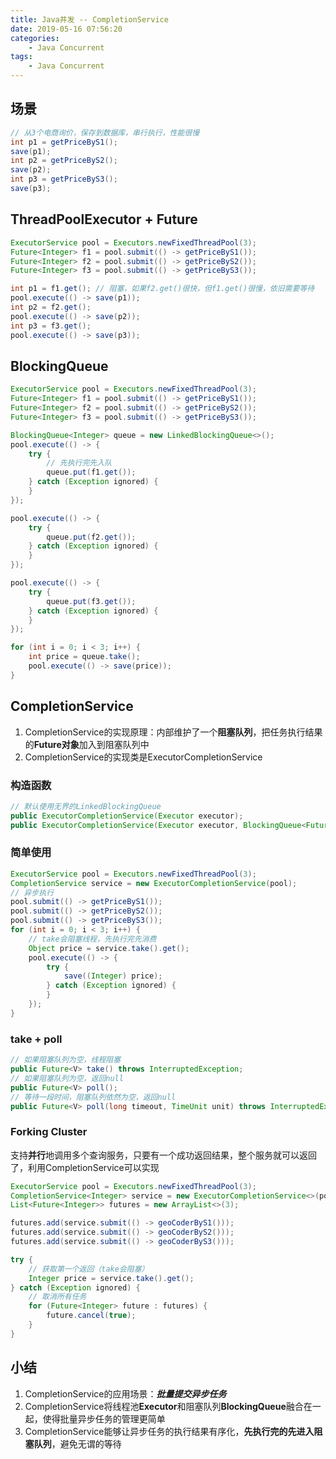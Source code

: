 ```yaml
---
title: Java并发 -- CompletionService
date: 2019-05-16 07:56:20
categories:
    - Java Concurrent
tags:
    - Java Concurrent
---
```


## 场景
```java
// 从3个电商询价，保存到数据库，串行执行，性能很慢
int p1 = getPriceByS1();
save(p1);
int p2 = getPriceByS2();
save(p2);
int p3 = getPriceByS3();
save(p3);
```

<!-- more -->

## ThreadPoolExecutor + Future
```java
ExecutorService pool = Executors.newFixedThreadPool(3);
Future<Integer> f1 = pool.submit(() -> getPriceByS1());
Future<Integer> f2 = pool.submit(() -> getPriceByS2());
Future<Integer> f3 = pool.submit(() -> getPriceByS3());

int p1 = f1.get(); // 阻塞，如果f2.get()很快，但f1.get()很慢，依旧需要等待
pool.execute(() -> save(p1));
int p2 = f2.get();
pool.execute(() -> save(p2));
int p3 = f3.get();
pool.execute(() -> save(p3));
```

## BlockingQueue
```java
ExecutorService pool = Executors.newFixedThreadPool(3);
Future<Integer> f1 = pool.submit(() -> getPriceByS1());
Future<Integer> f2 = pool.submit(() -> getPriceByS2());
Future<Integer> f3 = pool.submit(() -> getPriceByS3());

BlockingQueue<Integer> queue = new LinkedBlockingQueue<>();
pool.execute(() -> {
    try {
        // 先执行完先入队
        queue.put(f1.get());
    } catch (Exception ignored) {
    }
});

pool.execute(() -> {
    try {
        queue.put(f2.get());
    } catch (Exception ignored) {
    }
});

pool.execute(() -> {
    try {
        queue.put(f3.get());
    } catch (Exception ignored) {
    }
});

for (int i = 0; i < 3; i++) {
    int price = queue.take();
    pool.execute(() -> save(price));
}
```

## CompletionService
1. CompletionService的实现原理：内部维护了一个**阻塞队列**，把任务执行结果的**Future对象**加入到阻塞队列中
2. CompletionService的实现类是ExecutorCompletionService

### 构造函数
```java
// 默认使用无界的LinkedBlockingQueue
public ExecutorCompletionService(Executor executor);
public ExecutorCompletionService(Executor executor, BlockingQueue<Future<V>> completionQueue);
```

### 简单使用
```java
ExecutorService pool = Executors.newFixedThreadPool(3);
CompletionService service = new ExecutorCompletionService(pool);
// 异步执行
pool.submit(() -> getPriceByS1());
pool.submit(() -> getPriceByS2());
pool.submit(() -> getPriceByS3());
for (int i = 0; i < 3; i++) {
    // take会阻塞线程，先执行完先消费
    Object price = service.take().get();
    pool.execute(() -> {
        try {
            save((Integer) price);
        } catch (Exception ignored) {
        }
    });
}
```

### take + poll
```java
// 如果阻塞队列为空，线程阻塞
public Future<V> take() throws InterruptedException;
// 如果阻塞队列为空，返回null
public Future<V> poll();
// 等待一段时间，阻塞队列依然为空，返回null
public Future<V> poll(long timeout, TimeUnit unit) throws InterruptedException;
```

### Forking Cluster
支持**并行**地调用多个查询服务，只要有一个成功返回结果，整个服务就可以返回了，利用CompletionService可以实现
```java
ExecutorService pool = Executors.newFixedThreadPool(3);
CompletionService<Integer> service = new ExecutorCompletionService<>(pool);
List<Future<Integer>> futures = new ArrayList<>(3);

futures.add(service.submit(() -> geoCoderByS1()));
futures.add(service.submit(() -> geoCoderByS2()));
futures.add(service.submit(() -> geoCoderByS3()));

try {
    // 获取第一个返回（take会阻塞）
    Integer price = service.take().get();
} catch (Exception ignored) {
    // 取消所有任务
    for (Future<Integer> future : futures) {
        future.cancel(true);
    }
}
```

## 小结
1. CompletionService的应用场景：_**批量提交异步任务**_
2. CompletionService将线程池**Executor**和阻塞队列**BlockingQueue**融合在一起，使得批量异步任务的管理更简单
3. CompletionService能够让异步任务的执行结果有序化，**先执行完的先进入阻塞队列**，避免无谓的等待

<!-- indicate-the-source -->
